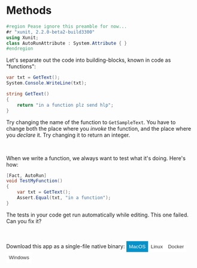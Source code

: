 ﻿# Methods

```csharp
#region Pease ignore this preamble for now...
#r "xunit, 2.2.0-beta2-build3300"
using Xunit;
class AutoRunAttribute : System.Attribute { }
#endregion
```

Let's separate out the code into building-blocks, known in code as "functions":

```csharp
var txt = GetText();
System.Console.WriteLine(txt);

string GetText()
{
    return "in a function plz send hlp";
}
```

Try changing the name of the function to `GetSampleText`. You have to change both
the place where you *invoke* the function, and the place where you *declare* it.
Try changing it to return an integer.

<br/>

When we write a function, we always want to test what it's doing. Here's how:

```csharp
[Fact, AutoRun]
void TestMyFunction()
{
    var txt = GetText();
    Assert.Equal(txt, "in a function");
}
```

The tests in your code get run automatically while editing. This one failed. Can you fix it?


<br/>

Download this app as a single-file native binary:
<span>
    <style scoped>
        button {margin:0; border:0; padding:1ex; background-color:white; color:#333;}
        .active, button:hover {background-color:#0492c8; color:white;}
    </style>
    <button type="button" class="active">MacOS</button><button type="button">Linux</button><button type="button">Docker</button><button type="button">Windows</button>
</span>


